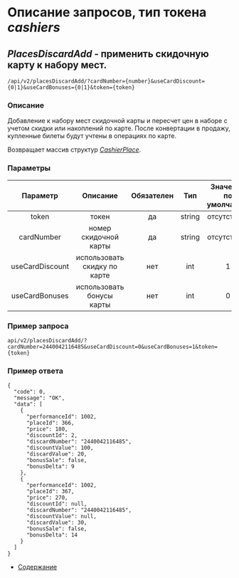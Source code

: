 Описание запросов, тип токена _cashiers_
================================

_PlacesDiscardAdd_ - применить скидочную карту к набору мест.
------------------------------------
`/api/v2/placesDiscardAdd/?cardNumber={number}&useCardDiscount={0|1}&useCardBonuses={0|1}&token={token}`

### Описание
Добавление к набору мест скидочной карты и пересчет цен в наборе с учетом скидки или накоплений по карте. 
После конвертации в продажу, купленные билеты будут учтены в операциях по карте.

Возвращает массив структур _[CashierPlace](../replies/cashierPlace)_.

### Параметры
| Параметр 	|        Описание       	| Обязателен 	|   Тип  	| Значение по умолчанию 	|
|:--------:	|:---------------------:	|:----------:	|:------:	|:---------------------:	|
|      token      |             токен            |     да     | string |      отсутствует      |
|    cardNumber   |     номер скидочной карты    |     да     | string |      отсутствует      |
| useCardDiscount | использовать скидку по карте |     нет    |   int  |           1           |
|  useCardBonuses |   использовать бонусы карты  |     нет    |   int  |           0           |

### Пример запроса
`api/v2/placesDiscardAdd/?cardNumber=2440042116485&useCardDiscount=0&useCardBonuses=1&token={token}`

### Пример ответа
```
{
  "code": 0,
  "message": "OK",
  "data": [
    {
      "performanceId": 1002,
      "placeId": 366,
      "price": 180,
      "discountId": 2,
      "discardNumber": "2440042116485",
      "discountValue": 100,
      "discardValue": 20,
      "bonusSale": false,
      "bonusDelta": 9
    },
    {
      "performanceId": 1002,
      "placeId": 367,
      "price": 270,
      "discountId": null,
      "discardNumber": "2440042116485",
      "discountValue": null,
      "discardValue": 30,
      "bonusSale": false,
      "bonusDelta": 14
    }
  ]
}
```

* [Содержание](../index)